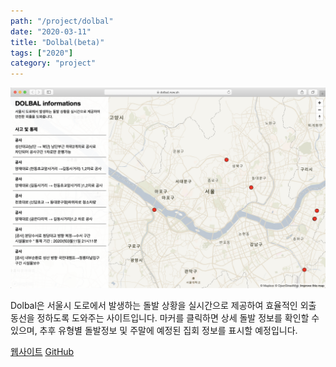```yaml
---
path: "/project/dolbal"
date: "2020-03-11"
title: "Dolbal(beta)"
tags: ["2020"]
category: "project"
---
```


![dolbal-img](./img/dolbal-screenshot.png)

Dolbal은 서울시 도로에서 발생하는 돌발 상황을 실시간으로 제공하여 효율적인 외출 동선을 정하도록 도와주는 사이트입니다. 마커를 클릭하면 상세 돌발 정보를 확인할 수 있으며, 추후 유형별 돌발정보 및 주말에 예정된 집회 정보를 표시할 예정입니다.

[웹사이트](https://dolbal.now.sh/) [GitHub](https://github.com/constmoon/dolbal)

